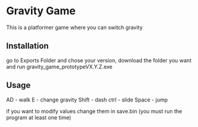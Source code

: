 # Gravity Game

This is a platformer game where you can switch gravity

## Installation

go to Exports Folder and chose your version, download the folder you want and run gravity_game_prototypeVX.Y.Z.exe

## Usage

AD - walk
E - change gravity
Shift - dash
ctrl - slide
Space - jump

if you want to modify values change them in save.bin (you must run the program at least one time)
